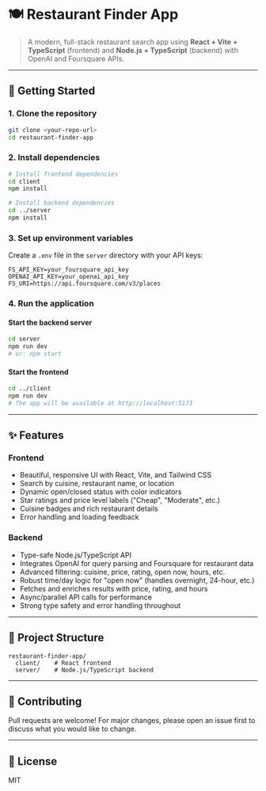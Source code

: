 
# 🍽️ Restaurant Finder App

>A modern, full-stack restaurant search app using **React + Vite + TypeScript** (frontend) and **Node.js + TypeScript** (backend) with OpenAI and Foursquare APIs.

---

## 🚀 Getting Started

### 1. Clone the repository
```bash
git clone <your-repo-url>
cd restaurant-finder-app
```

### 2. Install dependencies
```bash
# Install frontend dependencies
cd client
npm install

# Install backend dependencies
cd ../server
npm install
```

### 3. Set up environment variables

Create a `.env` file in the `server` directory with your API keys:

```
FS_API_KEY=your_foursquare_api_key
OPENAI_API_KEY=your_openai_api_key
FS_URI=https://api.foursquare.com/v3/places
```

### 4. Run the application

#### Start the backend server
```bash
cd server
npm run dev
# or: npm start
```

#### Start the frontend
```bash
cd ../client
npm run dev
# The app will be available at http://localhost:5173
```

---

## ✨ Features

### Frontend
- Beautiful, responsive UI with React, Vite, and Tailwind CSS
- Search by cuisine, restaurant name, or location
- Dynamic open/closed status with color indicators
- Star ratings and price level labels ("Cheap", "Moderate", etc.)
- Cuisine badges and rich restaurant details
- Error handling and loading feedback

### Backend
- Type-safe Node.js/TypeScript API
- Integrates OpenAI for query parsing and Foursquare for restaurant data
- Advanced filtering: cuisine, price, rating, open now, hours, etc.
- Robust time/day logic for "open now" (handles overnight, 24-hour, etc.)
- Fetches and enriches results with price, rating, and hours
- Async/parallel API calls for performance
- Strong type safety and error handling throughout

---

## 📂 Project Structure

```
restaurant-finder-app/
  client/    # React frontend
  server/    # Node.js/TypeScript backend
```

---

## 🤝 Contributing
Pull requests are welcome! For major changes, please open an issue first to discuss what you would like to change.

---

## 📄 License
MIT
